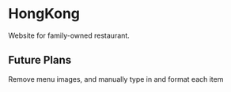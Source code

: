 # HongKong
Website for family-owned restaurant.
## Future Plans
Remove menu images, and manually type in and format each item
